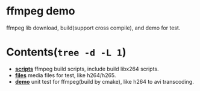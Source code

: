 
# ffmpeg demo
ffmpeg lib download, build(support cross compile), and demo for test.

# Contents(`tree -d -L 1`)
* **[scripts](./scripts)** ffmpeg build scripts, include build libx264 scripts.  
* **[files](./files)** media files for test, like h264/h265.  
* **[demo](./demo)** unit test for ffmpeg(build by cmake), like h264 to avi transcoding.  
